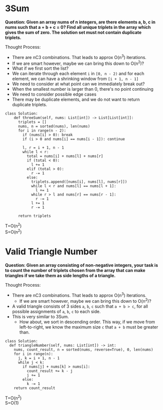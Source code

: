 # 3Sum
<b>Question: Given an array nums of n integers, are there elements a, b, c in nums such that a + b + c = 0? Find all unique triplets in the array which gives the sum of zero. The solution set must not contain duplicate triplets.</b>

Thought Process:
* There are nC3 combinations. That leads to approx O(n<sup>3</sup>) iterations.
 * If we are smart however, maybe we can bring this down to O(n<sup>2</sup>)?
* What if we first sort the list?
 * We can iterate through each element `i` in `[0, n - 2)` and for each element, we can have a shrinking window from `[i + 1, n - 1]`
* We need to consider at what point can we immediately break out? 
 * When the smallest number is larger than 0, there's no point continuing
* We need to consider possible edge cases
 * There may be duplicate elements, and we do not want to return duplicate triplets.

```
class Solution:
    def threeSum(self, nums: List[int]) -> List[List[int]]:
      triplets = []
      nums, n = sorted(nums), len(nums)
      for i in range(n - 2):
        if (nums[i] > 0): break
        if (i > 0 and nums[i] == nums[i - 1]): continue
          
        l, r = i + 1, n - 1
        while l < r:
          total = nums[i] + nums[l] + nums[r]
          if (total < 0):
            l += 1
          elif (total > 0):
            r -= 1
          else:
            triplets.append([nums[i], nums[l], nums[r]])            
            while l < r and nums[l] == nums[l + 1]:
              l += 1
            while r > l and nums[r] == nums[r - 1]:
              r -= 1
            l += 1
            r -= 1
            
      return triplets       
```

T=O(n<sup>2</sup>)<br>
S=O(n<sup>2</sup>)

# Valid Triangle Number

<b>Question: Given an array consisting of non-negative integers, your task is to count the number of triplets chosen from the array that can make triangles if we take them as side lengths of a triangle.</b>

Thought Process:
* There are nC3 combinations. That leads to approx O(n<sup>3</sup>) iterations.
  * If we are smart however, maybe we can bring this down to O(n<sup>2</sup>)?
* A valid triangle consists of 3 sides `a`, `b`, `c` such that `a + b > c`, for all possible assignments of `a`, `b`, `c` to each side. 
* This is very similar to 3Sum. 
  * How about, we sort in descending order. This way, if we move from left-to-right, we know  the maximum size `c` that `a + b` must be greater than.
  
```
class Solution:
  def triangleNumber(self, nums: List[int]) -> int:
    nums, count_result, n = sorted(nums, reverse=True), 0, len(nums)
    for i in range(n):
      j, k = i + 1, n - 1
      while j < k:
        if nums[j] + nums[k] > nums[i]:
          count_result += k - j
          j += 1
        else: 
          k -= 1
    return count_result
```
T=O(n<sup>2</sup>)<br>
S=O(1)
